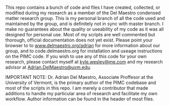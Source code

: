 This repo contains a bunch of code and files I have created, collected, or modified during my
research as a member of the Del Maestro condensed matter research group. This is my personal
branch of all the code used and maintained by the group, and is definitely not in sync with 
master branch. I make no guarantees about the quality or useability of my code as it was all 
designed for personal use. Most of my scripts are well commented but thorough, official
documentation does not yet exist. Please point your browser to to www.delmaestro.org/adrian for 
more information about our group, and to code.delmaestro.org for installation and useage 
instructions on the PIMC code. If you wish to use any of this code for your own research, 
please contact myself at kyle.wesley@me.com and my research advisor at Adrian.DelMaestro@uvm.edu. 

IMPORTANT NOTE: Dr. Adrian Del Maestro, Associate Proffesor at the University of Vermont, 
is the primary author of the PIMC codebase and most of the scripts in this repo. I am merely
a contributor that made additions to handle my particular area of research and facilitate 
my own workflow. Author information can be found in the header of most files. 
